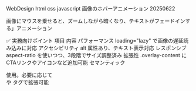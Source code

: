 WebDesign html css javascript 画像のホバーアニメーション 20250622

画像にマウスを乗せると、ズームしながら暗くなり、テキストがフェードインする」アニメーション

✅ 実務向けポイント
項目                    	内容
パフォーマンス	        loading="lazy" で画像の遅延読み込みに対応
アクセシビリティ	    alt 属性あり、テキスト表示対応
レスポンシブ	        aspect-ratio を使いつつ、3段階でサイズ調整済み
拡張性	               .overlay-content にCTAリンクやアイコンなど追加可能
セマンティック	       <main> 使用。必要に応じて <section> や <a> タグで拡張可能